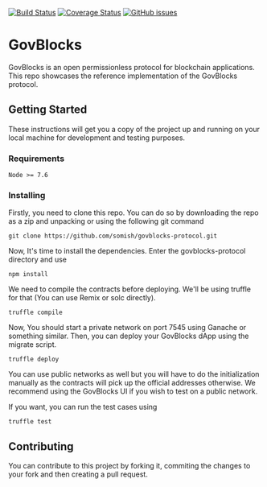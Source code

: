 [![Build Status](https://travis-ci.org/somish/govblocks-protocol.svg?branch=Locking)](https://travis-ci.org/somish/govblocks-protocol) [![Coverage Status](https://coveralls.io/repos/github/somish/govblocks-protocol/badge.svg?branch=Locking)](https://coveralls.io/github/somish/govblocks-protocol?branch=Locking)
[![GitHub issues](https://img.shields.io/github/issues/somish/govblocks-protocol.svg)](https://github.com/somish/govblocks-protocol/issues)


# GovBlocks
GovBlocks is an open permissionless protocol for blockchain applications. This repo showcases the reference implementation of the GovBlocks protocol.

## Getting Started

These instructions will get you a copy of the project up and running on your local machine for development and testing purposes. 


### Requirements
```
Node >= 7.6
```


### Installing
Firstly, you need to clone this repo. You can do so by downloading the repo as a zip and unpacking or using the following git command

```
git clone https://github.com/somish/govblocks-protocol.git
```

Now, It's time to install the dependencies. Enter the govblocks-protocol directory and use

```
npm install
```
We need to compile the contracts before deploying. We'll be using truffle for that (You can use Remix or solc directly).
```
truffle compile
```
Now, You should start a private network on port 7545 using Ganache or something similar. Then, you can deploy your GovBlocks dApp using the migrate script.
```
truffle deploy
```
You can use public networks as well but you will have to do the initialization manually as the contracts will pick up the official addresses otherwise. We recommend using the GovBlocks UI if you wish to test on a public network.

If you want, you can run the test cases using
```
truffle test
```


## Contributing
You can contribute to this project by forking it, commiting the changes to your fork and then creating a pull request.